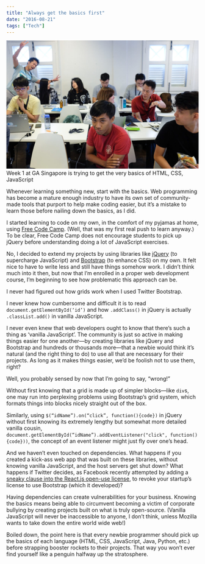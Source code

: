 ```yaml
---
title: "Always get the basics first"
date: "2016-08-21"
tags: ["Tech"]
---
```


![classroom of students at general assembly singapore learning programming](images/20160819-DSCF8120-1024x683.jpg) Week 1 at GA Singapore is trying to get the very basics of HTML, CSS, JavaScript

Whenever learning something new, start with the basics. Web programming has become a mature enough industry to have its own set of community-made tools that purport to help make coding easier, but it’s a mistake to learn those before nailing down the basics, as I did.

I started learning to code on my own, in the comfort of my pyjamas at home, using [Free Code Camp](http://www.freecodecamp.com). (Well, that was my first real push to learn anyway.) To be clear, Free Code Camp does not encourage students to pick up jQuery before understanding doing a lot of JavaScript exercises.

No, I decided to extend my projects by using libraries like [jQuery](https://jquery.com/) (to supercharge JavaScript) and [Bootstrap](http://getbootstrap.com/) (to enhance CSS) on my own. It felt nice to have to write less and still have things somehow work. I didn’t think much into it then, but now that I’m enrolled in a proper web development course, I’m beginning to see how problematic this approach can be.

I never had figured out how grids work when I used Twitter Bootstrap.

I never knew how cumbersome and difficult it is to read `document.getElementById(‘id’)` and how `.addClass()` in jQuery is actually `.classList.add()` in vanilla JavaScript.

I never even knew that web developers ought to know that there’s such a thing as ‘vanilla JavaScript’. The community is just so active in making things easier for one another—by creating libraries like jQuery and Bootstrap and hundreds or thousands more—that a newbie would think it’s natural (and the right thing to do) to use all that are necessary for their projects. As long as it makes things easier, we’d be foolish not to use them, right?

Well, you probably sensed by now that I’m going to say, “wrong!”

Without first knowing that a grid is made up of simpler blocks—like `div`s, one may run into perplexing problems using Bootstrap’s grid system, which formats things into blocks nicely straight out of the box.

Similarly, using `$(“idName”).on(“click”, function(){code})` in jQuery without first knowing its extremely lengthy but somewhat more detailed vanilla cousin, `document.getElementById(“idName”).addEventListener("click", function(){code}))`, the concept of an event listener might just fly over one’s head.

And we haven’t even touched on dependencies. What happens if you created a kick-ass web app that was built on these libraries, without knowing vanilla JavaScript, and the host servers get shut down? What happens if Twitter decides, as Facebook recently attempted by adding a [sneaky clause into the React.js open-use license](https://news.ycombinator.com/item?id=12108158), to revoke your startup’s license to use Bootstrap (which it developed)?

Having dependencies can create vulnerabilities for your business. Knowing the basics means being able to circumvent becoming a victim of corporate bullying by creating projects built on what is truly open-source. (Vanilla JavaScript will never be inaccessible to anyone, I don’t think, unless Mozilla wants to take down the entire world wide web!)

Boiled down, the point here is that every newbie programmer should pick up the basics of each language (HTML, CSS, JavaScript, Java, Python, etc.) before strapping booster rockets to their projects. That way you won’t ever find yourself like a penguin halfway up the stratosphere.
